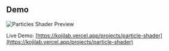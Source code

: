 ## Demo

![Particles Shader Preview](https://github.com/sujitkoji/KojiLab/blob/main/src/app/Lab/ParticleShader/Demo/Particles.png?raw=true)

Live Demo: [https://kojilab.vercel.app/projects/particle-shader](https://kojilab.vercel.app/projects/particle-shader)
